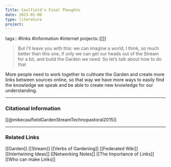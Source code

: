 ```yaml
---
Title: Caulfield's Final Thoughts
date: 2023-02-06
type: literature
project:
---
```

tags:: #links #information #internet
projects::[[]]


> But I’ll leave you with this: we can imagine a world, I think, so much better than this one, if only we can get our heads out of the Stream for a bit, and build the Garden we need. So let’s talk about how to do that

More people need to work together to cultivate the Garden and create more links between sources online, so that way we have more ways to easily find the knowledge we speak and be able to create new knowledge for our understanding.

---
### Citational Information

[[@mikecaulfieldGardenStreamTechnopastoral2015]]

---

### Related Links

[[Garden]]
[[Stream]]
[[Verbs of Gardening]]
[[Federated Wiki]]
[[Intertwining Ideas]]
[[Networking Notes]]
[[The Importance of Links]]
[[Who can make Links]]